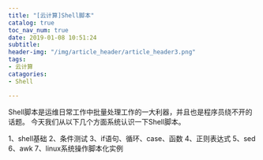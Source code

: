 ```yaml
---
title: "[云计算]Shell脚本"
catalog: true
toc_nav_num: true
date: 2019-01-08 10:51:24
subtitle: 
header-img: "/img/article_header/article_header3.png"
tags:
- 云计算
catagories:
- Shell

---
```


Shell脚本是运维日常工作中批量处理工作的一大利器，并且也是程序员绕不开的话题。
今天我们从以下几个方面系统认识一下Shell脚本。

1、shell基础
2、条件测试
3、if语句、循环、case、函数
4、正则表达式
5、sed
6、awk
7、linux系统操作脚本化实例

